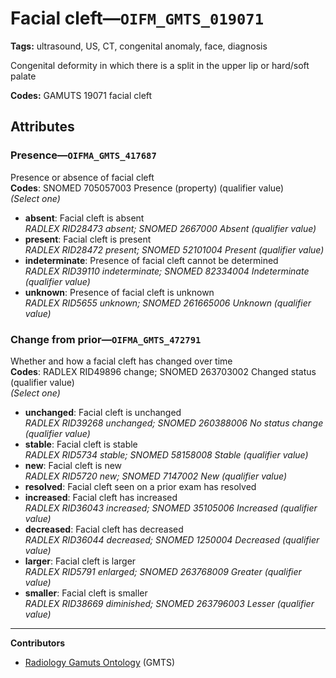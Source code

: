 # Facial cleft—`OIFM_GMTS_019071`

**Tags:** ultrasound, US, CT, congenital anomaly, face, diagnosis

Congenital deformity in which there is a split in the upper lip or hard/soft palate

**Codes:** GAMUTS 19071 facial cleft

## Attributes

### Presence—`OIFMA_GMTS_417687`

Presence or absence of facial cleft  
**Codes**: SNOMED 705057003 Presence (property) (qualifier value)  
*(Select one)*

- **absent**: Facial cleft is absent  
_RADLEX RID28473 absent; SNOMED 2667000 Absent (qualifier value)_
- **present**: Facial cleft is present  
_RADLEX RID28472 present; SNOMED 52101004 Present (qualifier value)_
- **indeterminate**: Presence of facial cleft cannot be determined  
_RADLEX RID39110 indeterminate; SNOMED 82334004 Indeterminate (qualifier value)_
- **unknown**: Presence of facial cleft is unknown  
_RADLEX RID5655 unknown; SNOMED 261665006 Unknown (qualifier value)_

### Change from prior—`OIFMA_GMTS_472791`

Whether and how a facial cleft has changed over time  
**Codes**: RADLEX RID49896 change; SNOMED 263703002 Changed status (qualifier value)  
*(Select one)*

- **unchanged**: Facial cleft is unchanged  
_RADLEX RID39268 unchanged; SNOMED 260388006 No status change (qualifier value)_
- **stable**: Facial cleft is stable  
_RADLEX RID5734 stable; SNOMED 58158008 Stable (qualifier value)_
- **new**: Facial cleft is new  
_RADLEX RID5720 new; SNOMED 7147002 New (qualifier value)_
- **resolved**: Facial cleft seen on a prior exam has resolved  
- **increased**: Facial cleft has increased  
_RADLEX RID36043 increased; SNOMED 35105006 Increased (qualifier value)_
- **decreased**: Facial cleft has decreased  
_RADLEX RID36044 decreased; SNOMED 1250004 Decreased (qualifier value)_
- **larger**: Facial cleft is larger  
_RADLEX RID5791 enlarged; SNOMED 263768009 Greater (qualifier value)_
- **smaller**: Facial cleft is smaller  
_RADLEX RID38669 diminished; SNOMED 263796003 Lesser (qualifier value)_

---

**Contributors**

- [Radiology Gamuts Ontology](https://gamuts.net/) (GMTS)